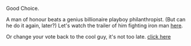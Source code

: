 Good Choice.

A man of honour beats a genius billionaire playboy philanthropist.
(But can he do it again, later?)
Let's watch the trailer of him fighting iron man [here](https://youtu.be/uVdV-lxRPFo).

Or change your vote back to the cool guy, it's not too late.
[click here](../ironman/ironman.md)